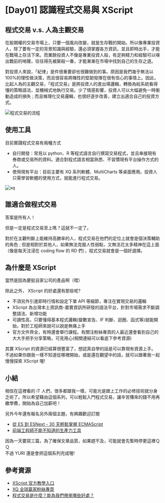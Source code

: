 # [Day01] 認識程式交易與 XScript

## 程式交易 v.s. 人為主觀交易

在股期權的交易市場上，只要一個風向改變，就是生存戰的開始。所以像專業投資人，除了要有一定的背景知識與經驗，還必須掌握各方資訊，並且即時出手，才能在戰場上存活下來。而業餘投資人不像是專業投資人般，有足夠精力和經驗可以嗅出戰前的哨聲，往往得先被廝殺一番，才能漸漸在市場中找到自己的生存之道。

對投資人來說，「紀律」是件很重要卻也很難做到的事。原因是我們幾乎無法以 100%的理性做決策，而且很容易將賭性的堅韌發揮在很有信心的事情上。因此，比起人為的主觀交易，「程式交易」是將投資人的進出場邏輯，轉換為給系統看得懂的策略語法，並機械式地執行交易。少了情感影響，投資人可以大幅避免一時衝動造成的損失 ; 而且條理化交易邏輯，也很好逐步改善，建立出適合自己的投資方式。

![程式交易的流程](https://i.imgur.com/tyfs893.png)

## 使用工具

目前實踐程式交易有兩種方式

- 自行開發：常見以 python、R 等程式語言自行撰寫交易程式，並且串接現有券商或交易所的資料。適合對程式語言相當熟悉、不習慣現有平台操作方式的人。
- 使用現有平台：目前主要有 XQ 系列軟體、MultiCharts 等桌面應用。投資人只需學習軟體的使用方式，就能進行程式交易。

![xq](https://www.xq.com.tw/images/xqlite_download_740_360.png)

## 誰適合做程式交易

答案是所有人！

但是一定是程式交易至上嗎？這就不一定了。

對於在主觀判斷上能維持高勝率的人，程式交易在他們的定位上就會是個決策輔助的角色 ; 但是相對於其他人，如果無法克服人性弱點，又無法花太多精神在這上面（像是每天沈浸在 coding flow 的 RD 們），程式交易就會是一個好選擇。

## 為什麼是 XScript

當然是因為要挺自家公司的產品啊（喂）  

除此之外， XScript 的好處還有那些呢?

- 不須另外引進即時行情和設定下單 API 等細節，專注在實現交易的邏輯
- XScript 為台灣本土資訊商-嘉實資訊所研發的語法平台，針對市場需求不斷調整語法、新增功能
- 可讀性高，只要懂得基本程式邏輯(變數宣告、IF 判斷、迴圈、函式等)就能開始，對於工程師來說可以說是無痛上手
- 官方文件齊全，有時還會舉行課程。有關注粉絲專頁的人最近還會看到自己的大大手把手分享策略，可見用心(相關連結可以看底下參考資源)

其實 XScript 的資源已經算很豐富了，想認真自學的話是可以靠現有資源上手。不過如果你跟我一樣不知道從哪裡開始，或是還在觀望中的話，就可以跟著我一起慢慢探索 XScript 喔!

## 小結

相信在這裡看的 iT 人們，很多都跟我一樣，可能光是跟上工作的必修技術就分身乏術了。所以希望藉由這個系列，可以輕鬆入門程式交易，讓辛苦賺來的錢不用再繳學費，開始為自己加薪吧！

另外今年還有報名另外兩個主題，有興趣歡迎訂閱

- [從 ES 到 ESNext - 30 天輕鬆掌握 ECMAScript]()
- [前端工程師不能不知道的生產力工具]()

因為一天要寫三篇，為了確保文章品質，如果趕不及，可能就會先暫時停更這裡ＱＱ  
不過 YURI 還是會把這個系列完成喔!

## 參考資源

- [XScript 官方教學入口](https://www.xq.com.tw/School.aspx)
- [XQ 全球贏家粉絲專頁](https://www.facebook.com/XQ.com.tw/)
- [程式交易是什麼？能為我們帶來哪些好處？](https://www.pfcf.com.tw/software/detail/2174)
